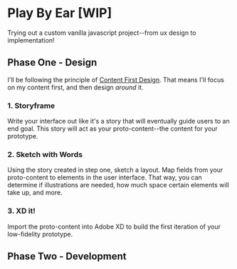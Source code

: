 # Play By Ear [WIP]
Trying out a custom vanilla javascript project--from ux design to implementation!

## Phase One - Design
I'll be following the principle of [Content First Design](https://blog.prototypr.io/content-first-design-second-prototyping-with-words-and-adobe-xd-c4c07cac21ef). That means I'll focus on my content first, and then design _around_ it.

### 1. Storyframe
Write your interface out like it's a story that will eventually guide users to an end goal. This story will act as your proto-content--the content for your prototype.

### 2. Sketch with Words
Using the story created in step one, sketch a layout. Map fields from your proto-content to elements in the user interface. That way, you can determine if illustrations are needed, how much space certain elements will take up, and more.

### 3. XD it!
Import the proto-content into Adobe XD to build the first iteration of your low-fidelity prototype. 

## Phase Two - Development

